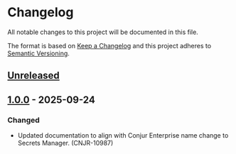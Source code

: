 # Changelog
All notable changes to this project will be documented in this file.

The format is based on [Keep a Changelog](http://keepachangelog.com/en/1.0.0/)
and this project adheres to [Semantic Versioning](http://semver.org/spec/v2.0.0.html).

## [Unreleased]

## [1.0.0] - 2025-09-24

### Changed
- Updated documentation to align with Conjur Enterprise name change to Secrets Manager. (CNJR-10987)

[Unreleased]: https://github.com/conjurdemos/kubernetes-conjur-demo/compare/v1.0.0...HEAD
[1.0.0]: https://github.com/conjurdemos/kubernetes-conjur-demo/releases/tag/v1.0.0